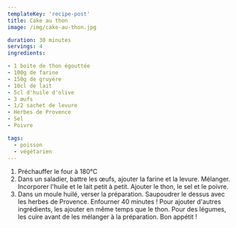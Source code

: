 ```yaml
---
templateKey: 'recipe-post'
title: Cake au thon
image: /img/cake-au-thon.jpg

duration: 30 minutes
servings: 4
ingredients:

- 1 boite de thon égouttée
- 100g de farine
- 150g de gruyère
- 10cl de lait
- 5cl d'huile d'olive
- 3 œufs
- 1/2 sachet de levure
- Herbes de Provence
- Sel
- Poivre

tags:
  - poisson
  - végétarien
---
```

1. Préchauffer le four à 180°C
2. Dans un saladier, battre les œufs, ajouter la farine et la levure. Mélanger. Incorporer l'huile et le lait petit à petit. Ajouter le thon, le sel et le poivre. 
3. Dans un moule huilé, verser la préparation. Saupoudrer le dessus avec les herbes de Provence. Enfourner 40 minutes ! Pour ajouter d'autres ingrédients, les ajouter en même temps que le thon. Pour des légumes, les cuire avant de les mélanger à la préparation. Bon appétit !

